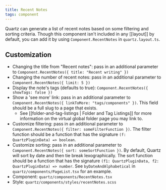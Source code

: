 ```yaml
---
title: Recent Notes
tags: component
---
```


Quartz can generate a list of recent notes based on some filtering and sorting criteria. Though this component isn't included in any [[layout]] by default, you can add it by using `Component.RecentNotes` in `quartz.layout.ts`.

## Customization

- Changing the title from "Recent notes": pass in an additional parameter to `Component.RecentNotes({ title: "Recent writing" })`
- Changing the number of recent notes: pass in an additional parameter to `Component.RecentNotes({ limit: 5 })`
- Display the note's tags (defaults to true): `Component.RecentNotes({ showTags: false })`
- Show a 'see more' link: pass in an additional parameter to `Component.RecentNotes({ linkToMore: "tags/components" })`. This field should be a full slug to a page that exists.
    - See [[folder-and-tag-listings | Folder and Tag Listings]] for more information on the virtual global folder page you may link to.
- Customize filtering: pass in an additional parameter to `Component.RecentNotes({ filter: someFilterFunction })`. The filter function should be a function that has the signature `(f: QuartzPluginData) => boolean`.
- Customize sorting: pass in an additional parameter to `Component.RecentNotes({ sort: someSortFunction })`. By default, Quartz will sort by date and then tie break lexographically. The sort function should be a function that has the signature `(f1: QuartzPluginData, f2: QuartzPluginData) => number`. See `byDateAndAlphabetical` in `quartz/components/PageList.tsx` for an example.
- Component: `quartz/components/RecentNotes.tsx`
- Style: `quartz/components/styles/recentNotes.scss`
